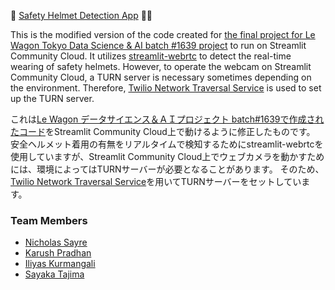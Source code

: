 👷 [Safety Helmet Detection App](https://tygbv47rmjer2ftq9sfl8c.streamlit.app/) 👷‍♀️

This is the modified version of the code created for [the final project for Le Wagon Tokyo Data Science & AI batch #1639 project](https://github.com/Nsayre/helmet_det) to run on Streamlit Community Cloud. 
It utilizes [streamlit-webrtc](https://github.com/whitphx/streamlit-webrtc) to detect the real-time wearing of safety helmets.
However, to operate the webcam on Streamlit Community Cloud, a TURN server is necessary sometimes depending on the environment.
Therefore, [Twilio Network Traversal Service](https://www.twilio.com/docs/stun-turn) is used to set up the TURN server.


これは[Le Wagon データサイエンス＆ＡＩプロジェクト batch#1639で作成されたコード](https://github.com/Nsayre/helmet_det)をStreamlit Community Cloud上で動けるように修正したものです。
安全ヘルメット着用の有無をリアルタイムで検知するためにstreamlit-webrtcを使用していますが、Streamlit Community Cloud上でウェブカメラを動かすためには、環境によってはTURNサーバーが必要となることがあります。
そのため、[Twilio Network Traversal Service](https://www.twilio.com/docs/stun-turn)を用いてTURNサーバーをセットしています。


### Team Members
- [Nicholas Sayre](https://www.linkedin.com/in/nicholas-sayre/)
- [Karush Pradhan](https://www.linkedin.com/in/karushpradhan/)
- [Iliyas Kurmangali](https://www.linkedin.com/in/iliyas-kurmangali-432273188/)
- [Sayaka Tajima](https://www.linkedin.com/in/sayaka-tajima/)
